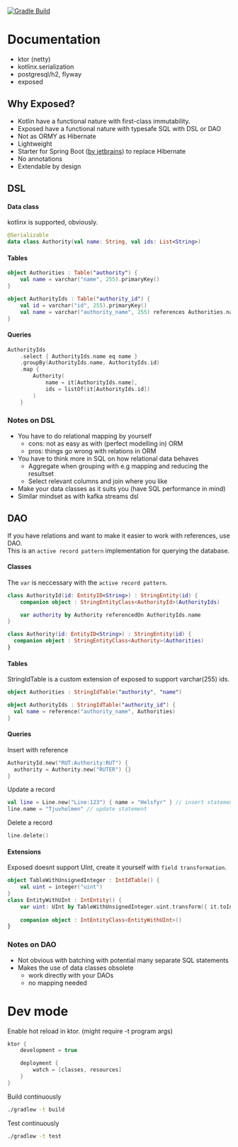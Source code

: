 [![Gradle Build](https://github.com/rtc11/ktor-exposed/actions/workflows/main.yml/badge.svg)](https://github.com/rtc11/ktor-exposed/actions/workflows/main.yml)

# Documentation

- ktor (netty)
- kotlinx.serialization
- postgresql/h2, flyway
- exposed

## Why Exposed?

- Kotlin have a functional nature with first-class immutability.
- Exposed have a functional nature with typesafe SQL with DSL or DAO
- Not as ORMY as Hibernate
- Lightweight
- Starter for Spring Boot ([by jetbrains](https://github.com/JetBrains/Exposed/tree/master/exposed-spring-boot-starter)) to replace Hibernate
- No annotations
- Extendable by design

## DSL
#### Data class
kotlinx is supported, obviously.
```kotlin
@Serializable
data class Authority(val name: String, val ids: List<String>)
```

#### Tables

```kotlin
object Authorities : Table("authority") {
    val name = varchar("name", 255).primaryKey()
}

object AuthorityIds : Table("authority_id") {
    val id = varchar("id", 255).primaryKey()
    val name = varchar("authority_name", 255) references Authorities.name
}
```

#### Queries

```kotlin
AuthorityIds
    .select { AuthorityIds.name eq name }
    .groupBy(AuthorityIds.name, AuthorityIds.id)
    .map {
        Authority(
            name = it[AuthorityIds.name],
            ids = listOf(it[AuthorityIds.id])
        )
    }
```

### Notes on DSL
- You have to do relational mapping by yourself
    - cons: not as easy as with (perfect modelling in) ORM
    - pros: things go wrong with relations in ORM
- You have to think more in SQL on how relational data behaves
    - Aggregate when grouping with e.g mapping and reducing the resultset 
    - Select relevant columns and join where you like
- Make your data classes as it suits you (have SQL performance in mind)
- Similar mindset as with kafka streams dsl

## DAO
If you have relations and want to make it easier to work with references, use DAO. <br>
This is an `active record pattern` implementation for querying the database.

#### Classes
The `var` is neccessary with the `active record pattern`.
```kotlin
class AuthorityId(id: EntityID<String>) : StringEntity(id) {
    companion object : StringEntityClass<AuthorityId>(AuthorityIds)

    var authority by Authority referencedOn AuthorityIds.name
}

class Authority(id: EntityID<String>) : StringEntity(id) {
  companion object : StringEntityClass<Authority>(Authorities)
}
```

#### Tables
StringIdTable is a custom extension of exposed to support varchar(255) ids.
```kotlin
object Authorities : StringIdTable("authority", "name")

object AuthorityIds : StringIdTable("authority_id") {
  val name = reference("authority_name", Authorities)
}
```

#### Queries
Insert with reference
```kotlin
AuthorityId.new("RUT:Authority:RUT") {
  authority = Authority.new("RUTER") {}
}
```

Update a record
```kotlin
val line = Line.new("Line:123") { name = "Helsfyr" } // insert statement
line.name = "Tjuvholmen" // update statement
```

Delete a record
```kotlin
line.delete()
```

#### Extensions
Exposed doesnt support UInt, create it yourself with `field transformation`.
```kotlin
object TableWithUnsignedInteger : IntIdTable() {
    val uint = integer("uint")
}
class EntityWithUInt : IntEntity() {
    var uint: UInt by TableWithUnsignedInteger.uint.transform({ it.toInt() }, { it.toUInt() })
    
    companion object : IntEntityClass<EntityWithUInt>()
}
```

### Notes on DAO
- Not obvious with batching with potential many separate SQL statements
- Makes the use of data classes obsolete
  - work directly with your DAOs 
  - no mapping needed

# Dev mode

Enable hot reload in ktor. (might require -t program args)

```kotlin
ktor {
    development = true

    deployment {
        watch = [classes, resources]
    }
}
```

Build continuously

```bash
./gradlew -t build
``` 

Test continuously

```bash
./gradlew -t test
``` 
